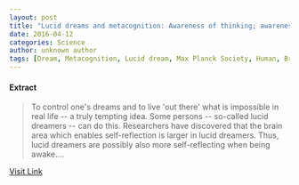 ```yaml
---
layout: post
title: "Lucid dreams and metacognition: Awareness of thinking; awareness of dreaming"
date: 2016-04-12
categories: Science
author: unknown author
tags: [Dream, Metacognition, Lucid dream, Max Planck Society, Human, Brain, Psychological concepts, Behavioural sciences, Epistemology, Neuropsychology, Neuroscience, Cognitive science, Cognition, Psychology, Emergence, Neuropsychological assessment, Phenomenology]
---
```





#### Extract
>To control one's dreams and to live 'out there' what is impossible in real life -- a truly tempting idea. Some persons -- so-called lucid dreamers -- can do this. Researchers have discovered that the brain area which enables self-reflection is larger in lucid dreamers. Thus, lucid dreamers are possibly also more self-reflecting when being awake....



[Visit Link](http://feeds.sciencedaily.com/~r/sciencedaily/~3/Ldn5LdERCyY/150123135112.htm)


